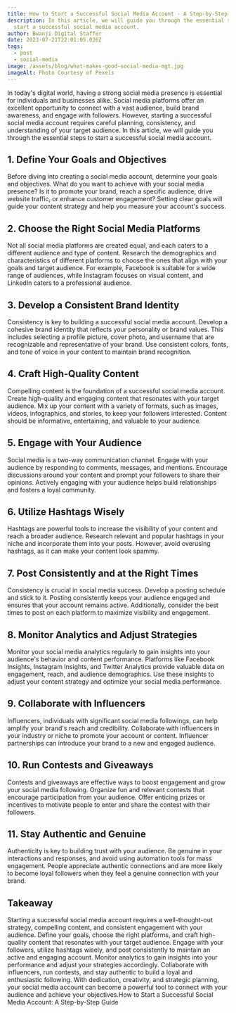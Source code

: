 ```yaml
---
title: How to Start a Successful Social Media Account - A Step-by-Step Guide
description: In this article, we will guide you through the essential steps to
  start a successful social media account.
author: Bwanji Digital Staffer
date: 2023-07-21T22:01:05.026Z
tags:
  - post
  - social-media
image: /assets/blog/what-makes-good-social-media-mgt.jpg
imageAlt: Photo Courtesy of Pexels
---
```

In today's digital world, having a strong social media presence is essential for individuals and businesses alike. Social media platforms offer an excellent opportunity to connect with a vast audience, build brand awareness, and engage with followers. However, starting a successful social media account requires careful planning, consistency, and understanding of your target audience. In this article, we will guide you through the essential steps to start a successful social media account.

## 1. Define Your Goals and Objectives

Before diving into creating a social media account, determine your goals and objectives. What do you want to achieve with your social media presence? Is it to promote your brand, reach a specific audience, drive website traffic, or enhance customer engagement? Setting clear goals will guide your content strategy and help you measure your account's success.

## 2. Choose the Right Social Media Platforms

Not all social media platforms are created equal, and each caters to a different audience and type of content. Research the demographics and characteristics of different platforms to choose the ones that align with your goals and target audience. For example, Facebook is suitable for a wide range of audiences, while Instagram focuses on visual content, and LinkedIn caters to a professional audience.

## 3. Develop a Consistent Brand Identity

Consistency is key to building a successful social media account. Develop a cohesive brand identity that reflects your personality or brand values. This includes selecting a profile picture, cover photo, and username that are recognizable and representative of your brand. Use consistent colors, fonts, and tone of voice in your content to maintain brand recognition.

## 4. Craft High-Quality Content

Compelling content is the foundation of a successful social media account. Create high-quality and engaging content that resonates with your target audience. Mix up your content with a variety of formats, such as images, videos, infographics, and stories, to keep your followers interested. Content should be informative, entertaining, and valuable to your audience.

## 5. Engage with Your Audience

Social media is a two-way communication channel. Engage with your audience by responding to comments, messages, and mentions. Encourage discussions around your content and prompt your followers to share their opinions. Actively engaging with your audience helps build relationships and fosters a loyal community.

## 6. Utilize Hashtags Wisely

Hashtags are powerful tools to increase the visibility of your content and reach a broader audience. Research relevant and popular hashtags in your niche and incorporate them into your posts. However, avoid overusing hashtags, as it can make your content look spammy.

## 7. Post Consistently and at the Right Times

Consistency is crucial in social media success. Develop a posting schedule and stick to it. Posting consistently keeps your audience engaged and ensures that your account remains active. Additionally, consider the best times to post on each platform to maximize visibility and engagement.

## 8. Monitor Analytics and Adjust Strategies

Monitor your social media analytics regularly to gain insights into your audience's behavior and content performance. Platforms like Facebook Insights, Instagram Insights, and Twitter Analytics provide valuable data on engagement, reach, and audience demographics. Use these insights to adjust your content strategy and optimize your social media performance.

## 9. Collaborate with Influencers

Influencers, individuals with significant social media followings, can help amplify your brand's reach and credibility. Collaborate with influencers in your industry or niche to promote your account or content. Influencer partnerships can introduce your brand to a new and engaged audience.

## 10. Run Contests and Giveaways

Contests and giveaways are effective ways to boost engagement and grow your social media following. Organize fun and relevant contests that encourage participation from your audience. Offer enticing prizes or incentives to motivate people to enter and share the contest with their followers.

## 11. Stay Authentic and Genuine

Authenticity is key to building trust with your audience. Be genuine in your interactions and responses, and avoid using automation tools for mass engagement. People appreciate authentic connections and are more likely to become loyal followers when they feel a genuine connection with your brand.

## Takeaway

Starting a successful social media account requires a well-thought-out strategy, compelling content, and consistent engagement with your audience. Define your goals, choose the right platforms, and craft high-quality content that resonates with your target audience. Engage with your followers, utilize hashtags wisely, and post consistently to maintain an active and engaging account. Monitor analytics to gain insights into your performance and adjust your strategies accordingly. Collaborate with influencers, run contests, and stay authentic to build a loyal and enthusiastic following. With dedication, creativity, and strategic planning, your social media account can become a powerful tool to connect with your audience and achieve your objectives.How to Start a Successful Social Media Account: A Step-by-Step Guide
